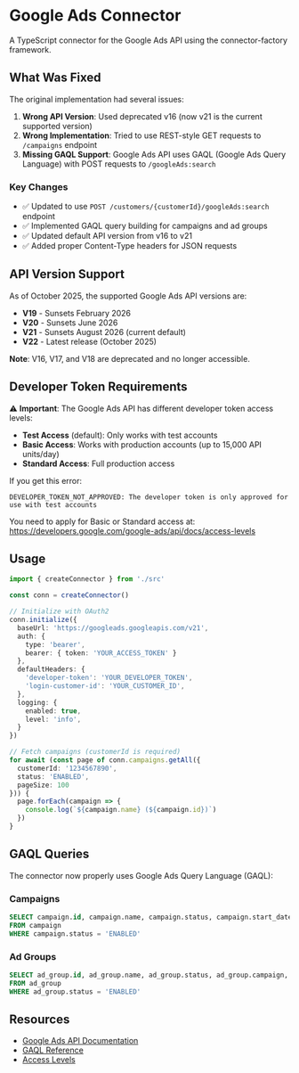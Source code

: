 # Google Ads Connector

A TypeScript connector for the Google Ads API using the connector-factory framework.

## What Was Fixed

The original implementation had several issues:

1. **Wrong API Version**: Used deprecated v16 (now v21 is the current supported version)
2. **Wrong Implementation**: Tried to use REST-style GET requests to `/campaigns` endpoint
3. **Missing GAQL Support**: Google Ads API uses GAQL (Google Ads Query Language) with POST requests to `/googleAds:search`

### Key Changes

- ✅ Updated to use `POST /customers/{customerId}/googleAds:search` endpoint
- ✅ Implemented GAQL query building for campaigns and ad groups
- ✅ Updated default API version from v16 to v21
- ✅ Added proper Content-Type headers for JSON requests

## API Version Support

As of October 2025, the supported Google Ads API versions are:
- **V19** - Sunsets February 2026
- **V20** - Sunsets June 2026
- **V21** - Sunsets August 2026 (current default)
- **V22** - Latest release (October 2025)

**Note**: V16, V17, and V18 are deprecated and no longer accessible.

## Developer Token Requirements

⚠️ **Important**: The Google Ads API has different developer token access levels:

- **Test Access** (default): Only works with test accounts
- **Basic Access**: Works with production accounts (up to 15,000 API units/day)
- **Standard Access**: Full production access

If you get this error:
```
DEVELOPER_TOKEN_NOT_APPROVED: The developer token is only approved for use with test accounts
```

You need to apply for Basic or Standard access at: https://developers.google.com/google-ads/api/docs/access-levels

## Usage

```typescript
import { createConnector } from './src'

const conn = createConnector()

// Initialize with OAuth2
conn.initialize({
  baseUrl: 'https://googleads.googleapis.com/v21',
  auth: {
    type: 'bearer',
    bearer: { token: 'YOUR_ACCESS_TOKEN' }
  },
  defaultHeaders: {
    'developer-token': 'YOUR_DEVELOPER_TOKEN',
    'login-customer-id': 'YOUR_CUSTOMER_ID',
  },
  logging: {
    enabled: true,
    level: 'info',
  }
})

// Fetch campaigns (customerId is required)
for await (const page of conn.campaigns.getAll({
  customerId: '1234567890',
  status: 'ENABLED',
  pageSize: 100
})) {
  page.forEach(campaign => {
    console.log(`${campaign.name} (${campaign.id})`)
  })
}
```

## GAQL Queries

The connector now properly uses Google Ads Query Language (GAQL):

### Campaigns
```sql
SELECT campaign.id, campaign.name, campaign.status, campaign.start_date, campaign.end_date
FROM campaign
WHERE campaign.status = 'ENABLED'
```

### Ad Groups
```sql
SELECT ad_group.id, ad_group.name, ad_group.status, ad_group.campaign, campaign.id
FROM ad_group
WHERE ad_group.status = 'ENABLED'
```

## Resources

- [Google Ads API Documentation](https://developers.google.com/google-ads/api)
- [GAQL Reference](https://developers.google.com/google-ads/api/docs/query/overview)
- [Access Levels](https://developers.google.com/google-ads/api/docs/access-levels)
